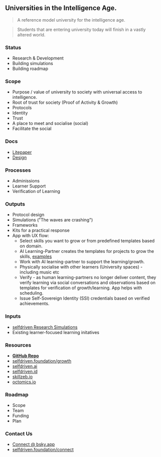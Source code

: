 ## Universities in the Intelligence Age.

> A reference model university for the intelligence age.

> Students that are entering university today will finish in a vastly altered world.

### Status
- Research & Development
- Building simulations
- Building roadmap

### Scope
- Purpose / value of university to society with universal access to intelligence.
- Root of trust for society (Proof of Activity & Growth)
- Protocols
- Identity
- Trust
- A place to meet and socialise (social)
- Facilitate the social

### Docs
- [Litepaper](/docs/LITEPAPER.md)
- [Design](/docs/DESIGN.md)

### Processes
- Adminissions
- Learner Support
- Verification of Learning

### Outputs
- Protocol design
- Simulations ("The waves are crashing")
- Frameworks
- Kits for a practical response
- App with UX flow:
    - Select skills you want to grow or from predefined templates based on domain.
    - AI Learning-Partner creates the templates for projects to grow the skills, [examples](/templates)
    - Work with AI learning-partner to support the learning/growth.
    - Physically socialise with other learners (University spaces) - including music etc 
    - Verify - as human learning-partners no longer deliver content, they verify learning via social conversations and observations based on templates for verification of growth/learning.  App helps with scheduling.
    - Issue Self-Sovereign Identity (SSI) credentials based on verified achievements.

### Inputs
- [selfdriven Research Simulations](https://github.com/selfdriven-foundation/research/tree/main/simulations)
- Existing learner-focused learning initatives

### Resources
- [**GitHub Repo**](https://github.com/selfdriven-foundation/selfdriven-university)
- [selfdriven.foundation/growth](https://selfdriven.foundation/growth)
- [selfdriven.ai](https://selfdriven.ai)
- [selfdriven.id](https://selfdriven.id)
- [skillzeb.io](https://skillzeb.io)
- [octomics.io](https://octomics.io)


### Roadmap
- Scope
- Team
- Funding
- Plan

### Contact Us
- [Connect @ bsky.app](https://bsky.app/profile/markbyers.selfdriven.social)
- [selfdriven.foundation/connect](https://selfdriven.foundation/connect)


